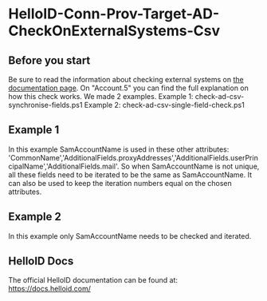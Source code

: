 # HelloID-Conn-Prov-Target-AD-CheckOnExternalSystems-Csv

## Before you start
Be sure to read the information about checking external systems on <a href="https://docs.helloid.com/hc/en-us/articles/360012421460-Configure-the-on-premises-Microsoft-Active-Directory-target-system#2.4" target="_blank">the documentation page</a>. On "Account.5" you can find the full explanation on how this check works.
We made 2 examples.
Example 1: check-ad-csv-synchronise-fields.ps1
Example 2: check-ad-csv-single-field-check.ps1

## Example 1
In this example SamAccountName is used in these other attributes: 'CommonName','AdditionalFields.proxyAddresses','AdditionalFields.userPrincipalName','AdditionalFields.mail'.
So when SamAccountName is not unique, all these fields need to be iterated to be the same as SamAccountName.  It can also be used to keep the iteration numbers equal on the chosen attributes.

## Example 2
In this example only SamAccountName needs to be checked and iterated. 

## HelloID Docs
The official HelloID documentation can be found at: https://docs.helloid.com/
